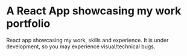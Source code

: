 # A React App showcasing my work portfolio
React app showcasing my work, skills and experience. It is under development, so you may experience visual/technical bugs.
